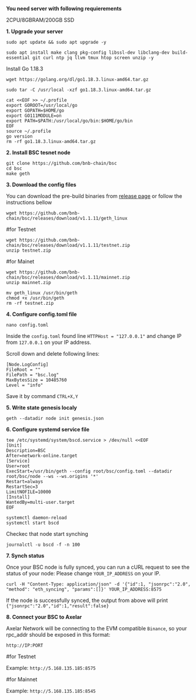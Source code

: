 **You need server with following requierements**

2CPU/8GBRAM/200GB SSD

**1. Upgrade your server**
```
sudo apt update && sudo apt upgrade -y
```
```
sudo apt install make clang pkg-config libssl-dev libclang-dev build-essential git curl ntp jq llvm tmux htop screen unzip -y
```
Install Go 1.18.3
```
wget https://golang.org/dl/go1.18.3.linux-amd64.tar.gz
```
```
sudo tar -C /usr/local -xzf go1.18.3.linux-amd64.tar.gz
```
```
cat <<EOF >> ~/.profile
export GOROOT=/usr/local/go
export GOPATH=$HOME/go
export GO111MODULE=on
export PATH=$PATH:/usr/local/go/bin:$HOME/go/bin
EOF
source ~/.profile
go version
rm -rf go1.18.3.linux-amd64.tar.gz
```
**2. Install BSC tesnet node**
```
git clone https://github.com/bnb-chain/bsc
cd bsc
make geth
```
**3. Download the config files**

You can download the pre-build binaries from [release page](https://github.com/bnb-chain/bsc/releases/latest) or follow the instructions bellow
```
wget https://github.com/bnb-chain/bsc/releases/download/v1.1.11/geth_linux
```
#for Testnet
```
wget https://github.com/bnb-chain/bsc/releases/download/v1.1.11/testnet.zip
unzip testnet.zip
```
#for Mainet
```
wget https://github.com/bnb-chain/bsc/releases/download/v1.1.11/mainnet.zip
unzip mainnet.zip
```
```
mv geth_linux /usr/bin/geth
chmod +x /usr/bin/geth
rm -rf testnet.zip
```
**4. Configure config.toml file**
```
nano config.toml
```
Inside the ``config.toml`` found line ``HTTPHost = "127.0.0.1"`` and change IP from ``127.0.0.1`` on your IP address.

Scroll down and delete following lines:
```
[Node.LogConfig]
FileRoot = ""
FilePath = "bsc.log"
MaxBytesSize = 10485760
Level = "info"
```
Save it by command ``CTRL+X,Y``

**5. Write state genesis localy**
```
geth --datadir node init genesis.json
```
**6. Configure systemd service file**
```
tee /etc/systemd/system/bscd.service > /dev/null <<EOF
[Unit]
Description=BSC
After=network-online.target
[Service]
User=root
ExecStart=/usr/bin/geth --config root/bsc/config.toml --datadir root/bsc/node --ws --ws.origins '*'
Restart=always
RestartSec=3
LimitNOFILE=10000
[Install]
WantedBy=multi-user.target
EOF
```
```
systemctl daemon-reload
systemctl start bscd
```
Checkec that node start synching
```
journalctl -u bscd -f -n 100
```
**7. Synch status**

Once your BSC node is fully synced, you can run a cURL request to see the status of your node: Please change ``YOUR_IP_ADDRESS`` on your IP.
```
curl -H "Content-Type: application/json" -d '{"id":1, "jsonrpc":"2.0", "method": "eth_syncing", "params":[]}' YOUR_IP_ADDRESS:8575
```
If the node is successfully synced, the output from above will print ``{"jsonrpc":"2.0","id":1,"result":false}``

**8. Connect your BSC to Axelar**

Axelar Network will be connecting to the EVM compatible ``Binance``, so your rpc_addr should be exposed in this format:

``http://IP:PORT``

#for Testnet

Example: ``http://5.168.135.185:8575``


#for Mainnet

Example: ``http://5.168.135.185:8545``



